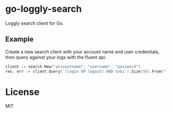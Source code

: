 
# go-loggly-search

 Loggly search client for Go.

## Example

  Create a new search client with your account name and user credentials,
  then query against your logs with the fluent api:

```go
client := search.New("accountname", "username", "password")
res, err := client.Query(`(login OR logout) AND tobi`).Size(50).From("-5h").Fetch()
```

# License

MIT